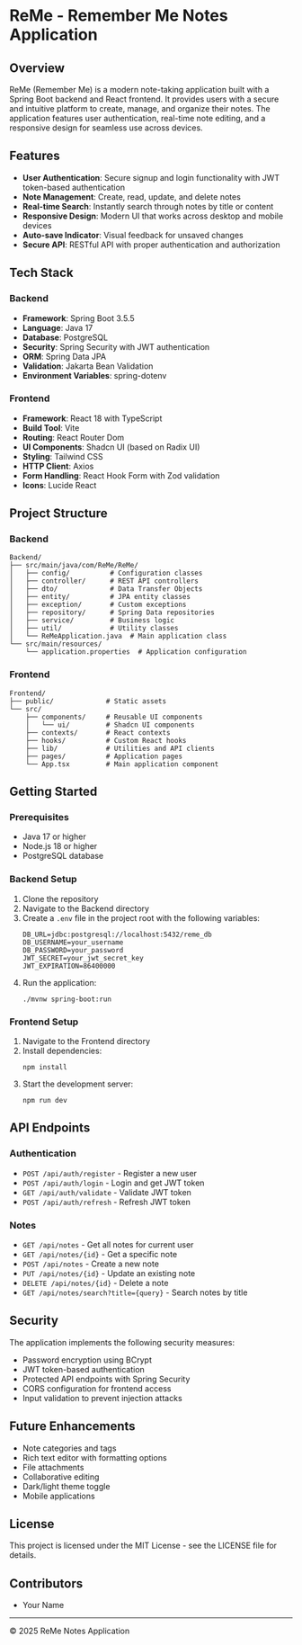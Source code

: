 # ReMe - Remember Me Notes Application

## Overview

ReMe (Remember Me) is a modern note-taking application built with a Spring Boot backend and React frontend. It provides users with a secure and intuitive platform to create, manage, and organize their notes. The application features user authentication, real-time note editing, and a responsive design for seamless use across devices.

## Features

- **User Authentication**: Secure signup and login functionality with JWT token-based authentication
- **Note Management**: Create, read, update, and delete notes
- **Real-time Search**: Instantly search through notes by title or content
- **Responsive Design**: Modern UI that works across desktop and mobile devices
- **Auto-save Indicator**: Visual feedback for unsaved changes
- **Secure API**: RESTful API with proper authentication and authorization

## Tech Stack

### Backend

- **Framework**: Spring Boot 3.5.5
- **Language**: Java 17
- **Database**: PostgreSQL
- **Security**: Spring Security with JWT authentication
- **ORM**: Spring Data JPA
- **Validation**: Jakarta Bean Validation
- **Environment Variables**: spring-dotenv

### Frontend

- **Framework**: React 18 with TypeScript
- **Build Tool**: Vite
- **Routing**: React Router Dom
- **UI Components**: Shadcn UI (based on Radix UI)
- **Styling**: Tailwind CSS
- **HTTP Client**: Axios
- **Form Handling**: React Hook Form with Zod validation
- **Icons**: Lucide React

## Project Structure

### Backend

```
Backend/
├── src/main/java/com/ReMe/ReMe/
│   ├── config/          # Configuration classes
│   ├── controller/      # REST API controllers
│   ├── dto/             # Data Transfer Objects
│   ├── entity/          # JPA entity classes
│   ├── exception/       # Custom exceptions
│   ├── repository/      # Spring Data repositories
│   ├── service/         # Business logic
│   ├── util/            # Utility classes
│   └── ReMeApplication.java  # Main application class
└── src/main/resources/
    └── application.properties  # Application configuration
```

### Frontend

```
Frontend/
├── public/             # Static assets
└── src/
    ├── components/     # Reusable UI components
    │   └── ui/         # Shadcn UI components
    ├── contexts/       # React contexts
    ├── hooks/          # Custom React hooks
    ├── lib/            # Utilities and API clients
    ├── pages/          # Application pages
    └── App.tsx         # Main application component
```

## Getting Started

### Prerequisites

- Java 17 or higher
- Node.js 18 or higher
- PostgreSQL database

### Backend Setup

1. Clone the repository
2. Navigate to the Backend directory
3. Create a `.env` file in the project root with the following variables:
   ```
   DB_URL=jdbc:postgresql://localhost:5432/reme_db
   DB_USERNAME=your_username
   DB_PASSWORD=your_password
   JWT_SECRET=your_jwt_secret_key
   JWT_EXPIRATION=86400000
   ```
4. Run the application:
   ```
   ./mvnw spring-boot:run
   ```

### Frontend Setup

1. Navigate to the Frontend directory
2. Install dependencies:
   ```
   npm install
   ```
3. Start the development server:
   ```
   npm run dev
   ```

## API Endpoints

### Authentication

- `POST /api/auth/register` - Register a new user
- `POST /api/auth/login` - Login and get JWT token
- `GET /api/auth/validate` - Validate JWT token
- `POST /api/auth/refresh` - Refresh JWT token

### Notes

- `GET /api/notes` - Get all notes for current user
- `GET /api/notes/{id}` - Get a specific note
- `POST /api/notes` - Create a new note
- `PUT /api/notes/{id}` - Update an existing note
- `DELETE /api/notes/{id}` - Delete a note
- `GET /api/notes/search?title={query}` - Search notes by title

## Security

The application implements the following security measures:

- Password encryption using BCrypt
- JWT token-based authentication
- Protected API endpoints with Spring Security
- CORS configuration for frontend access
- Input validation to prevent injection attacks

## Future Enhancements

- Note categories and tags
- Rich text editor with formatting options
- File attachments
- Collaborative editing
- Dark/light theme toggle
- Mobile applications

## License

This project is licensed under the MIT License - see the LICENSE file for details.

## Contributors

- Your Name

---

© 2025 ReMe Notes Application
